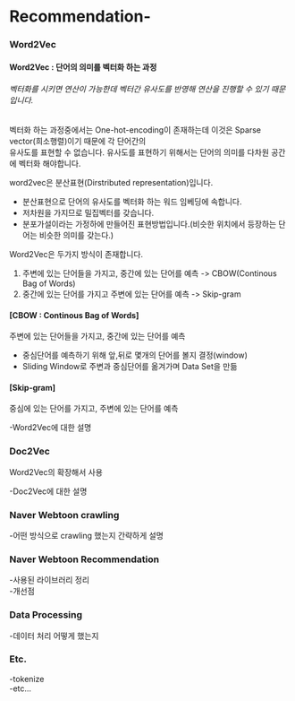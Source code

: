 # Recommendation-

### Word2Vec

#### Word2Vec : 단어의 의미를 벡터화 하는 과정
###### 벡터화를 시키면 연산이 가능한데 벡터간 유사도를 반영해 연산을 진행할 수 있기 때문입니다.

벡터화 하는 과정중에서는 One-hot-encoding이 존재하는데 이것은 Sparse vector(희소행렬)이기 때문에 각 단어간의  
유사도를 표현할 수 없습니다. 유사도를 표현하기 위해서는 단어의 의미를 다차원 공간에 벡터화 해야합니다.

word2vec은 분산표현(Dirstributed representation)입니다.
 - 분산표현으로 단어의 유사도를 벡터화 하는 워드 임베딩에 속합니다.
 - 저차원을 가지므로 밀집벡터를 갖습니다.
 - 분포가설이라는 가정하에 만들어진 표현방법입니다.(비슷한 위치에서 등장하는 단어는 비슷한 의미를 갖는다.)


Word2Vec은 두가지 방식이 존재합니다.

1. 주변에 있는 단어들을 가지고, 중간에 있는 단어를 예측 -> CBOW(Continous Bag of Words)
2. 중간에 있는 단어를 가지고 주변에 있는 단어를 예측 -> Skip-gram


#### [CBOW : Continous Bag of Words]

주변에 있는 단어들을 가지고, 중간에 있는 단어를 예측
 - 중심단어를 예측하기 위해 앞,뒤로 몇개의 단어를 볼지 결정(window)
 - Sliding Window로 주변과 중심단어를 옮겨가며 Data Set을 만듦


#### [Skip-gram]

중심에 있는 단어를 가지고, 주변에 있는 단어를 예측


-Word2Vec에 대한 설명  

### Doc2Vec

Word2Vec의 확장해서 사용

-Doc2Vec에 대한 설명  

### Naver Webtoon crawling

-어떤 방식으로 crawling 했는지 간략하게 설명

### Naver Webtoon Recommendation

-사용된 라이브러리 정리  
-개선점

### Data Processing

-데이터 처리 어떻게 했는지

### Etc.

-tokenize  
-etc...
